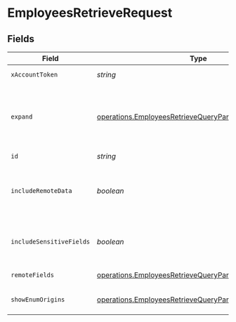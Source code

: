 # EmployeesRetrieveRequest


## Fields

| Field                                                                                                                                 | Type                                                                                                                                  | Required                                                                                                                              | Description                                                                                                                           |
| ------------------------------------------------------------------------------------------------------------------------------------- | ------------------------------------------------------------------------------------------------------------------------------------- | ------------------------------------------------------------------------------------------------------------------------------------- | ------------------------------------------------------------------------------------------------------------------------------------- |
| `xAccountToken`                                                                                                                       | *string*                                                                                                                              | :heavy_check_mark:                                                                                                                    | Token identifying the end user.                                                                                                       |
| `expand`                                                                                                                              | [operations.EmployeesRetrieveQueryParamExpand](../../../sdk/models/operations/employeesretrievequeryparamexpand.md)                   | :heavy_minus_sign:                                                                                                                    | Which relations should be returned in expanded form. Multiple relation names should be comma separated without spaces.                |
| `id`                                                                                                                                  | *string*                                                                                                                              | :heavy_check_mark:                                                                                                                    | N/A                                                                                                                                   |
| `includeRemoteData`                                                                                                                   | *boolean*                                                                                                                             | :heavy_minus_sign:                                                                                                                    | Whether to include the original data Merge fetched from the third-party to produce these models.                                      |
| `includeSensitiveFields`                                                                                                              | *boolean*                                                                                                                             | :heavy_minus_sign:                                                                                                                    | Whether to include sensitive fields (such as social security numbers) in the response.                                                |
| `remoteFields`                                                                                                                        | [operations.EmployeesRetrieveQueryParamRemoteFields](../../../sdk/models/operations/employeesretrievequeryparamremotefields.md)       | :heavy_minus_sign:                                                                                                                    | Deprecated. Use show_enum_origins.                                                                                                    |
| `showEnumOrigins`                                                                                                                     | [operations.EmployeesRetrieveQueryParamShowEnumOrigins](../../../sdk/models/operations/employeesretrievequeryparamshowenumorigins.md) | :heavy_minus_sign:                                                                                                                    | Which fields should be returned in non-normalized form.                                                                               |